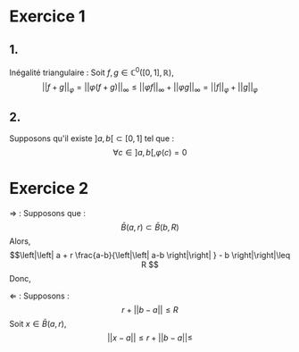 # Exercice 1
## 1.
Inégalité triangulaire : 
Soit $f, g \in \mathbb{C}^{0}([0, 1], \mathbb{R})$, 
$$\left|\left| f + g \right|\right|_{\varphi} = \left|\left| \varphi(f+g) \right|\right| _{\infty} \leq \left|\left| \varphi f \right|\right| _{\infty}+ \left|\left| \varphi g \right|\right| _{\infty} = \left|\left| f \right|\right| _{\varphi} +\left|\left| g \right|\right| _{\varphi}$$


## 2.
Supposons qu'il existe $]a, b[ \subset [0, 1]$ tel que :
$$\forall c \in ]a, b[, \varphi(c) = 0$$

# Exercice 2
$\Rightarrow$ : 
Supposons que :
$$\bar{B}(a, r) \subset \bar{B}(b, R)$$
Alors, 
$$\left|\left| a + r \frac{a-b}{\left|\left| a-b \right|\right| } - b \right|\right|\leq R $$
Donc, 




$\Leftarrow$ : 
Supposons : 
$$r + \left|\left| b-a \right|\right| \leq R $$
Soit $x \in \bar{B}(a, r)$,
$$\left|\left| x-a \right|\right| \leq r + \left|\left| b-a \right|\right| \leq  $$
